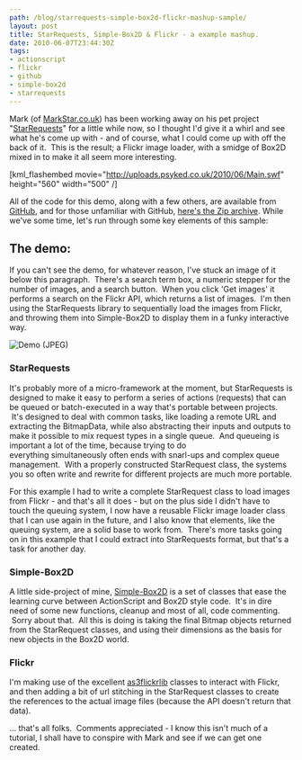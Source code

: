 ```yaml
---
path: /blog/starrequests-simple-box2d-flickr-mashup-sample/
layout: post
title: StarRequests, Simple-Box2D & Flickr - a example mashup.
date: 2010-06-07T23:44:30Z
tags:
- actionscript
- flickr
- github
- simple-box2d
- starrequests
---
```


Mark (of [MarkStar.co.uk](http://markstar.co.uk)) has been working away on his pet project "[StarRequests](http://markstar.co.uk/blog/category/starrequests/)" for a little while now, so I thought I'd give it a whirl and see what he's come up with - and of course, what I could come up with off the back of it.  This is the result; a Flickr image loader, with a smidge of Box2D mixed in to make it all seem more interesting.

\[kml_flashembed movie="http://uploads.psyked.co.uk/2010/06/Main.swf" height="560" width="500" /\]

All of the code for this demo, along with a few others, are available from [GitHub](http://github.com/psyked/StarRequests-Examples), and for those unfamiliar with GitHub, [here's the Zip archive](http://github.com/psyked/StarRequests-Examples/zipball/master). While we've some time, let's run through some key elements of this sample:

## The demo:

If you can't see the demo, for whatever reason, I've stuck an image of it below this paragraph.  There's a search term box, a numeric stepper for the number of images, and a search button.  When you click 'Get images' it performs a search on the Flickr API, which returns a list of images.  I'm then using the StarRequests library to sequentially load the images from Flickr, and throwing them into Simple-Box2D to display them in a funky interactive way.

![](http://uploads.psyked.co.uk/2010/06/starrequest-example.jpg "Demo (JPEG)")

### StarRequests

It's probably more of a micro-framework at the moment, but StarRequests is designed to make it easy to perform a series of actions (requests) that can be queued or batch-executed in a way that's portable between projects.  It's designed to deal with common tasks, like loading a remote URL and extracting the BitmapData, while also abstracting their inputs and outputs to make it possible to mix request types in a single queue.  And queueing is important a lot of the time, because trying to do everything simultaneously often ends with snarl-ups and complex queue management.  With a properly constructed StarRequest class, the systems you so often write and rewrite for different projects are much more portable.

For this example I had to write a complete StarRequest class to load images from Flickr - and that's all it does - but on the plus side I didn't have to touch the queuing system, I now have a reusable Flickr image loader class that I can use again in the future, and I also know that elements, like the queuing system, are a solid base to work from.  There's more tasks going on in this example that I could extract into StarRequests format, but that's a task for another day.

### Simple-Box2D

A little side-project of mine, [Simple-Box2D](http://www.psyked.co.uk/category/box2d) is a set of classes that ease the learning curve between ActionScript and Box2D style code.  It's in dire need of some new functions, cleanup and most of all, code commenting.  Sorry about that.  All this is doing is taking the final Bitmap objects returned from the StarRequest classes, and using their dimensions as the basis for new objects in the Box2D world.

### Flickr

I'm making use of the excellent [as3flickrlib](http://code.google.com/p/as3flickrlib/) classes to interact with Flickr, and then adding a bit of url stitching in the StarRequest classes to create the references to the actual image files (because the API doesn't return that data).

... that's all folks.  Comments appreciated - I know this isn't much of a tutorial, I shall have to conspire with Mark and see if we can get one created.